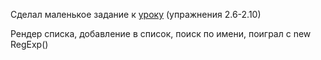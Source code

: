 Сделал маленькое задание к [уроку](https://fullstackopen.com/en/part2/forms) (упражнения 2.6-2.10)


Рендер списка, добавление в список, поиск по имени, поиграл с new RegExp()